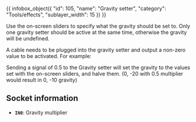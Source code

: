 {{ infobox_object({
	"id": 105,
	"name": "Gravity setter",
	"category": "Tools/effects",
	"sublayer_width": 15
}) }}

Use the on-screen sliders to specify what the gravity should be set to. Only one gravity setter should be active at the same time, otherwise the gravity will be undefined.

A cable needs to be plugged into the gravity setter and output a non-zero value to be activated. For example:

Sending a signal of 0.5 to the Gravity setter will set the gravity to the values set with the on-screen sliders, and halve them. (0, -20 with 0.5 multiplier would result in 0, -10 gravity)

## Socket information
- **`IN0`**: Gravity multiplier